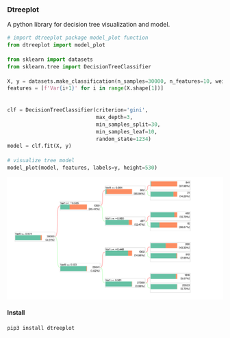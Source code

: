 ### Dtreeplot

A python library for decision tree visualization and model.

```python
# import dtreeplot package model_plot function
from dtreeplot import model_plot

from sklearn import datasets
from sklearn.tree import DecisionTreeClassifier 

X, y = datasets.make_classification(n_samples=30000, n_features=10, weights=[0.96, 0.04])
features = [f'Var{i+1}' for i in range(X.shape[1])]


clf = DecisionTreeClassifier(criterion='gini',
                             max_depth=3, 
                             min_samples_split=30, 
                             min_samples_leaf=10, 
                             random_state=1234)
model = clf.fit(X, y)

# visualize tree model
model_plot(model, features, labels=y, height=530)
```

![image-20210605204143475](https://raw.githubusercontent.com/suyin1203/dtreeplot/main/images/model_plot_001.png)





#### Install

```
pip3 install dtreeplot
```


